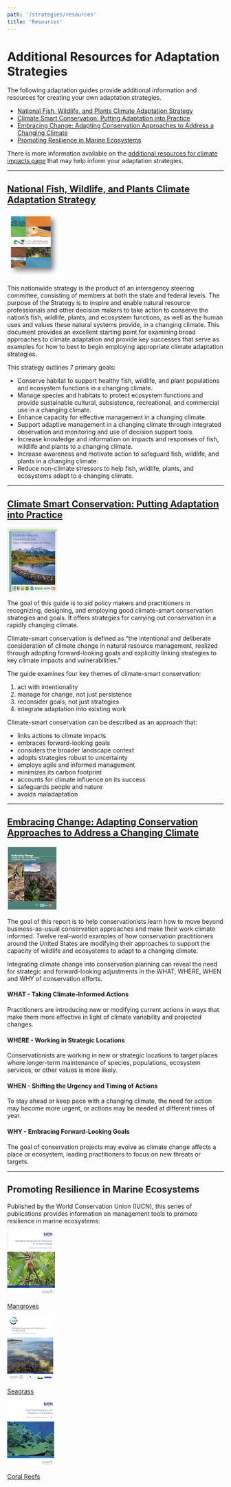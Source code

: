 ```yaml
---
path: '/strategies/resources'
title: 'Resources'
---
```


# Additional Resources for Adaptation Strategies

The following adaptation guides provide additional information and resources for creating your own adaptation strategies.

- [National Fish, Wildlife, and Plants Climate Adaptation Strategy](#WAS)
- [Climate Smart Conservation: Putting Adaptation into Practice](#CSC)
- [Embracing Change: Adapting Conservation Approaches to Address a Changing Climate](#WCS)
- [Promoting Resilience in Marine Ecosystems](#IUCN)

There is more information available on the [additional resources for climate impacts page](/impacts/resources) that may help inform your adaptation strategies.

<hr id="WAS"></hr>

## [National Fish, Wildlife, and Plants Climate Adaptation Strategy](https://www.wildlifeadaptationstrategy.gov/strategy.php)

<div class="float-left" style="width: 150px;">
<img src="resources-nfwp-cas.png" />
</div>

This nationwide strategy is the product of an interagency steering committee, consisting of members at both the state and federal levels. The purpose of the Strategy is to inspire and enable natural resource professionals and other decision makers to take action to conserve the nation’s fish, wildlife, plants, and ecosystem functions, as well as the human uses and values these natural systems provide, in a changing climate. This document provides an excellent starting point for examining broad approaches to climate adaptation and provide key successes that serve as examples for how to best to begin employing appropriate climate adaptation strategies.

<div class="clear"></div>

This strategy outlines 7 primary goals:

- Conserve habitat to support healthy fish, wildlife, and plant populations and ecosystem functions in a changing climate.
- Manage species and habitats to protect ecosystem functions and provide sustainable cultural, subsistence, recreational, and commercial use in a changing climate.
- Enhance capacity for effective management in a changing climate.
- Support adaptive management in a changing climate through integrated observation and monitoring and use of decision support tools.
- Increase knowledge and information on impacts and responses of fish, wildlife and plants to a changing climate.
- Increase awareness and motivate action to safeguard fish, wildlife, and plants in a changing climate.
- Reduce non-climate stressors to help fish, wildlife, plants, and ecosystems adapt to a changing climate.

<hr id="CSC"></hr>

## [Climate Smart Conservation: Putting Adaptation into Practice](https://www.nwf.org/climatesmartguide)

<div class="float-left" style="width: 150px;">
<img src="resources-csc.png" />
</div>

The goal of this guide is to aid policy makers and practitioners in recognizing, designing, and employing good climate-smart conservation strategies and goals. It offers strategies for carrying out conservation in a rapidly changing climate.

Climate-smart conservation is defined as “the intentional and deliberate consideration of climate change in natural resource management, realized through adopting forward-looking goals and explicitly linking strategies to key climate impacts and vulnerabilities.”

<div class="clear"></div>

The guide examines four key themes of climate-smart conservation:

1. act with intentionality
2. manage for change, not just persistence
3. reconsider goals, not just strategies
4. integrate adaptation into existing work

Climate-smart conservation can be described as an approach that:

- links actions to climate impacts
- embraces forward-looking goals
- considers the broader landscape context
- adopts strategies robust to uncertainty
- employs agile and informed management
- minimizes its carbon footprint
- accounts for climate influence on its success
- safeguards people and nature
- avoids maladaptation

<hr id="WCS"></hr>

## [Embracing Change: Adapting Conservation Approaches to Address a Changing Climate](https://www.wcsclimateadaptationfund.org/resources)

<div class="float-left" style="width: 150px;">
<img src="resources-wcs.png" />
</div>

The goal of this report is to help conservationists learn how to move beyond business-as-usual conservation approaches and make their work climate informed. Twelve real-world examples of how conservation practitioners around the United States are modifying their approaches to support the capacity of wildlife and ecosystems to adapt to a changing climate.

Integrating climate change into conservation planning can reveal the need for strategic and forward-looking adjustments in the WHAT, WHERE, WHEN and WHY of conservation efforts.

<div class="clear"></div>

#### WHAT - Taking Climate-Informed Actions

Practitioners are introducing new or modifying current actions in ways that make them more effective in light of climate variability and projected changes.

#### WHERE - Working in Strategic Locations

Conservationists are working in new or strategic locations to target places where longer-term maintenance of species, populations, ecosystem services, or other values is more likely.

#### WHEN - Shifting the Urgency and Timing of Actions

To stay ahead or keep pace with a changing climate, the need for action may become more urgent, or actions may be needed at different times of year.

#### WHY - Embracing Forward-Looking Goals

The goal of conservation projects may evolve as climate change affects a place or ecosystem, leading practitioners to focus on new threats or targets.

<hr id="IUCN"></hr>

## Promoting Resilience in Marine Ecosystems

Published by the World Conservation Union (IUCN), this series of publications provides information on management tools to promote resilience in marine
ecosystems:

<div class="float-left" style="width: 150px;">
<img src="resources-iucn-mangroves.png" />
</div>

[Mangroves](https://portals.iucn.org/library/sites/library/files/documents/2006-041.pdf)

<div class="clear"></div>

<div class="float-left" style="width: 150px;">
<img src="resources-iucn-seagrasses.png" />
</div>

[Seagrass](https://www.reefresilience.org/pdf/Managing_Seagrasses_for_Resilience_to_Climate_Change.pdf)

<div class="clear"></div>

<div class="float-left" style="width: 150px;">
<img src="resources-iucn-reefs.png" />
</div>

[Coral Reefs](https://portals.iucn.org/library/sites/library/files/documents/2006-042.pdf)

<div class="clear"></div>
